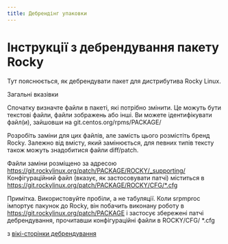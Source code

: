```yaml
---
title: Дебрендінг упаковки
---
```


# Інструкції з дебрендування пакету Rocky

Тут пояснюється, як дебрендувати пакет для дистрибутива Rocky Linux.


Загальні вказівки

Спочатку визначте файли в пакеті, які потрібно змінити. Це можуть бути текстові файли, файли зображень або інші. Ви можете ідентифікувати файл(и), зайшовши на git.centos.org/rpms/PACKAGE/

Розробіть заміни для цих файлів, але замість цього розмістіть бренд Rocky. Залежно від вмісту, який замінюється, для певних типів тексту також можуть знадобитися файли diff/patch.

Файли заміни розміщено за адресою https://git.rockylinux.org/patch/PACKAGE/ROCKY/_supporting/ Конфігураційний файл (вказує, як застосовувати патчі) міститься в https://git.rockylinux.org/patch/PACKAGE/ROCKY/CFG/*.cfg

Примітка. Використовуйте пробіли, а не табуляції. Коли srpmproc імпортує пакунок до Rocky, він побачить виконану роботу в https://git.rockylinux.org/patch/PACKAGE і застосує збережені патчі дебрендування, прочитавши конфігураційні файли в ROCKY/CFG/ *.cfg


з [вікі-сторінки дебрендування](https://wiki.rockylinux.org/team/release_engineering/debranding/)
